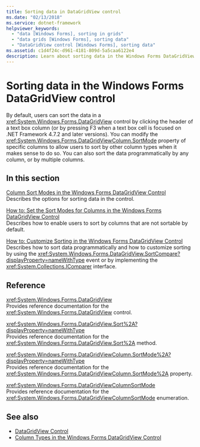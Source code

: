 ```yaml
---
title: Sorting data in DataGridView control
ms.date: "02/13/2018"
ms.service: dotnet-framework
helpviewer_keywords: 
  - "data [Windows Forms], sorting in grids"
  - "data grids [Windows Forms], sorting data"
  - "DataGridView control [Windows Forms], sorting data"
ms.assetid: c1d4f24c-d961-4181-809d-5a5caa6122e4
description: Learn about sorting data in the Windows Forms DataGridView control and modifying the SortMode property of specific columns.
---
```

# Sorting data in the Windows Forms DataGridView control

By default, users can sort the data in a <xref:System.Windows.Forms.DataGridView> control by clicking the header of a text box column (or by pressing F3 when a text box cell is focused on .NET Framework 4.7.2 and later versions). You can modify the <xref:System.Windows.Forms.DataGridViewColumn.SortMode> property of specific columns to allow users to sort by other column types when it makes sense to do so. You can also sort the data programmatically by any column, or by multiple columns.

## In this section

[Column Sort Modes in the Windows Forms DataGridView Control](column-sort-modes-in-the-windows-forms-datagridview-control.md)  
Describes the options for sorting data in the control.

[How to: Set the Sort Modes for Columns in the Windows Forms DataGridView Control](set-the-sort-modes-for-columns-wf-datagridview-control.md)  
Describes how to enable users to sort by columns that are not sortable by default.

[How to: Customize Sorting in the Windows Forms DataGridView Control](how-to-customize-sorting-in-the-windows-forms-datagridview-control.md)  
Describes how to sort data programmatically and how to customize sorting by using the <xref:System.Windows.Forms.DataGridView.SortCompare?displayProperty=nameWithType> event or by implementing the <xref:System.Collections.IComparer> interface.

## Reference

<xref:System.Windows.Forms.DataGridView>  
Provides reference documentation for the <xref:System.Windows.Forms.DataGridView> control.  

<xref:System.Windows.Forms.DataGridView.Sort%2A?displayProperty=nameWithType>  
Provides reference documentation for the <xref:System.Windows.Forms.DataGridView.Sort%2A> method.

<xref:System.Windows.Forms.DataGridViewColumn.SortMode%2A?displayProperty=nameWithType>  
Provides reference documentation for the <xref:System.Windows.Forms.DataGridViewColumn.SortMode%2A> property.

<xref:System.Windows.Forms.DataGridViewColumnSortMode>  
Provides reference documentation for the <xref:System.Windows.Forms.DataGridViewColumnSortMode> enumeration.

## See also

- [DataGridView Control](datagridview-control-windows-forms.md)
- [Column Types in the Windows Forms DataGridView Control](column-types-in-the-windows-forms-datagridview-control.md)

